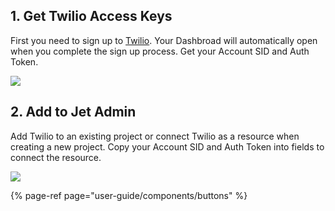 [comment]: # ($page_title=Twilio)
[comment]: # ($page_description=Connecting Twilio to Jet Admin)

## 1. Get Twilio Access Keys

First you need to sign up to [Twilio](https://www.twilio.com/). Your Dashbroad will automatically open when you complete the sign up process. Get your Account SID and Auth Token.

![](https://gblobscdn.gitbook.com/assets%2F-LQ08RFAKZvFADEiXKFy%2F-MAxAlW7e8D8CoEZYGJR%2F-MAxD2BEpPr1Ri48x-jK%2Fimage.png?alt=media&token=b7e39e0d-7122-4f94-aed4-05ef9c59da3e)

## 2. Add to **Jet Admin**

Add Twilio to an existing project or connect Twilio as a resource when creating a new project. Copy your Account SID and Auth Token into fields to connect the resource.

![](https://gblobscdn.gitbook.com/assets%2F-LQ08RFAKZvFADEiXKFy%2F-MjdCLE41J86itvQY858%2F-MjdDpC7eivEm88nTLUw%2Fimage.png?alt=media&token=08fd3557-ee42-4c31-b9d8-7ea6286f23ee)

{% page-ref page="user-guide/components/buttons" %}

